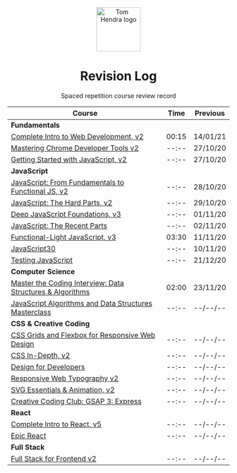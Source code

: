 <div align=center>
<img alt="Tom Hendra logo" src="https://res.cloudinary.com/tomhendra/image/upload/v1567091669/tomhendra-logo/tomhendra-logo-round-1024.png" width="100" />
<h1>Revision Log</h1>
<p>Spaced repetition course review record</p>
</div>

| Course                                                                                                                   | Time  | Previous |
| ------------------------------------------------------------------------------------------------------------------------ | ----- | -------- |
| **Fundamentals**                                                                                                         |       |          |
| [Complete Intro to Web Development, v2](14-fem-beginner/01-complete-intro-to-web-development-v2)                         | 00:15 | 14/01/21 |
| [Mastering Chrome Developer Tools v2](14-fem-beginner/05-mastering-chrome-developer-tools-v2)                            | --:-- | 27/10/20 |
| [Getting Started with JavaScript, v2](14-fem-beginner/02-getting-started-with-javascript-v2)                             | --:-- | 27/10/20 |
| **JavaScript**                                                                                                           |       |          |
| [JavaScript: From Fundamentals to Functional JS, v2](14-fem-beginner/4-javascript-from-fundamentals-to-functional-js-v2) | --:-- | 28/10/20 |
| [JavaScript: The Hard Parts, v2](15-fem-professional/01-javascript-the-hard-parts-v2)                                    | --:-- | 29/10/20 |
| [Deep JavaScript Foundations, v3](15-fem-professional/02-deep-javascript-foundations-v3)                                 | --:-- | 01/11/20 |
| [JavaScript: The Recent Parts](15-fem-professional/03-javascript-the-recent-parts)                                       | --:-- | 02/11/20 |
| [Functional-Light JavaScript, v3](15-fem-professional/05-functional-light-javascript-v3)                                 | 03:30 | 11/11/20 |
| [JavaScript30](18-javascript30)                                                                                          | --:-- | 10/11/20 |
| [Testing JavaScript](19-testing-javascript)                                                                              | --:-- | 21/12/20 |
| **Computer Science**                                                                                                     |       |          |
| [Master the Coding Interview: Data Structures & Algorithms](11-master-the-coding-interview)                              | 02:00 | 23/11/20 |
| [JavaScript Algorithms and Data Structures Masterclass](03-algorithms-and-data-structures)                               | --:-- | --/--/-- |
| **CSS & Creative Coding**                                                                                                |       |          |
| [CSS Grids and Flexbox for Responsive Web Design](14-fem-beginner/03-css-grids-and-flexbox-for-responsive-web-design)    | --:-- | --/--/-- |
| [CSS In-Depth, v2](15-fem-professional/06-css-in-depth-v2)                                                               | --:-- | --/--/-- |
| [Design for Developers](16-fem-design-to-code/01-design-for-developers)                                                  | --:-- | --/--/-- |
| [Responsive Web Typography v2](16-fem-design-to-code/02-responsive-web-typography-v2)                                    | --:-- | --/--/-- |
| [SVG Essentials & Animation, v2](16-fem-design-to-code/03-svg-essentials-and-animation-v2)                               | --:-- | --/--/-- |
| [Creative Coding Club: GSAP 3: Express](17-ccc-gsap-3/01-express)                                                        | --:-- | --/--/-- |
| **React**                                                                                                                |       |          |
| [Complete Intro to React, v5](15-fem-professional)                                                                       | --:-- | --/--/-- |
| [Epic React](20-epic-react)                                                                                              | --:-- | --/--/-- |
| **Full Stack**                                                                                                           |       |          |
| [Full Stack for Frontend v2](15-fem-professional/07-full-stack-for-front-end-engineers-v2)                               | --:-- | --/--/-- |
